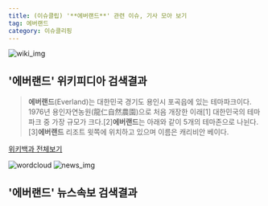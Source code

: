 ```yaml
---
title: (이슈클립) '**에버랜드**' 관련 이슈, 기사 모아 보기
tag: 에버랜드
category: 이슈클리핑
---
```

![wiki_img](https://user-images.githubusercontent.com/42597476/44503234-41136a80-a6d0-11e8-9071-6fc6418eafe4.png)
## **'**에버랜드**'** 위키피디아 검색결과
>**에버랜드**(Everland)는 대한민국 경기도 용인시 포곡읍에 있는 테마파크이다. 1976년 용인자연농원(龍仁自然農園)으로 처음 개장한 이래[1] 대한민국의 테마파크 중 가장 규모가 크다.[2]**에버랜드**는 아래와 같이 5개의 테마존으로 나뉜다.[3]**에버랜드** 리조트 윗쪽에 위치하고 있으며 이름은 캐리비안 베이다.

<a href="https://ko.wikipedia.org/wiki/에버랜드" target="_blank">위키백과 전체보기</a>

![wordcloud](https://s3.ap-northeast-2.amazonaws.com/lyrics101-wordcloud/2018-09-25-1537841412.png)
![news_img](https://user-images.githubusercontent.com/42597476/44507050-1206f400-a6e4-11e8-8d98-7ffbfebb353f.png)
## **'**에버랜드**'** 뉴스속보 검색결과

